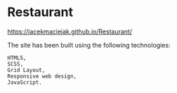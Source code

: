 # Restaurant

https://jacekmaciejak.github.io/Restaurant/

The site has been built using the following technologies:

    HTML5,
    SCSS,
    Grid Layout,
    Responsive web design,
    JavaScript.
    
